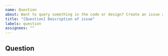 ```yaml
---
name: Question
about: Want to query something in the code or design? Create an issue and we'll start the discussion!
title: "[Question] Description of issue"
labels: question
assignees: ""
---
```

## Question
<!--- Provide your question about the code or design, with appropriate links or supporting material -->

<!-- If the question is about code, please provide either a permalink or copy of the code, citing the source file -->
